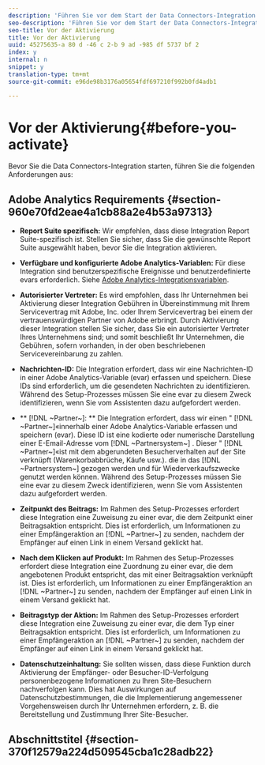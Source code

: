 ```yaml
---
description: 'Führen Sie vor dem Start der Data Connectors-Integration die folgenden Anforderungen aus. '
seo-description: 'Führen Sie vor dem Start der Data Connectors-Integration die folgenden Anforderungen aus. '
seo-title: Vor der Aktivierung
title: Vor der Aktivierung
uuid: 45275635-a 80 d -46 c 2-b 9 ad -985 df 5737 bf 2
index: y
internal: n
snippet: y
translation-type: tm+mt
source-git-commit: e96de98b3176a05654fdf697210f992b0fd4adb1

---
```



# Vor der Aktivierung{#before-you-activate}

Bevor Sie die Data Connectors-Integration starten, führen Sie die folgenden Anforderungen aus:

## Adobe Analytics Requirements {#section-960e70fd2eae4a1cb88a2e4b53a97313}

* **Report Suite spezifisch:** Wir empfehlen, dass diese Integration Report Suite-spezifisch ist. Stellen Sie sicher, dass Sie die gewünschte Report Suite ausgewählt haben, bevor Sie die Integration aktivieren.
* **Verfügbare und konfigurierte Adobe Analytics-Variablen:** Für diese Integration sind benutzerspezifische Ereignisse und benutzerdefinierte evars erforderlich. Siehe [Adobe Analytics-Integrationsvariablen](../../optivo-overview/optivo-requirements/optivo-variables.md#concept-8ebd2bde4a1c4b0aad2987e050ffbbfc).

* **Autorisierter Vertreter:** Es wird empfohlen, dass Ihr Unternehmen bei Aktivierung dieser Integration Gebühren in Übereinstimmung mit Ihrem Servicevertrag mit Adobe, Inc. oder Ihrem Servicevertrag bei einem der vertrauenswürdigen Partner von Adobe erbringt. Durch Aktivierung dieser Integration stellen Sie sicher, dass Sie ein autorisierter Vertreter Ihres Unternehmens sind; und somit beschließt Ihr Unternehmen, die Gebühren, sofern vorhanden, in der oben beschriebenen Servicevereinbarung zu zahlen.
* **Nachrichten-ID:** Die Integration erfordert, dass wir eine Nachrichten-ID in einer Adobe Analytics-Variable (evar) erfassen und speichern. Diese IDs sind erforderlich, um die gesendeten Nachrichten zu identifizieren. Während des Setup-Prozesses müssen Sie eine evar zu diesem Zweck identifizieren, wenn Sie vom Assistenten dazu aufgefordert werden.
* ** [!DNL ~Partner~]: ** Die Integration erfordert, dass wir einen " [!DNL ~Partner~]«innerhalb einer Adobe Analytics-Variable erfassen und speichern (evar). Diese ID ist eine kodierte oder numerische Darstellung einer E-Email-Adresse vom [!DNL ~Partnersystem~] . Dieser " [!DNL ~Partner~]«ist mit dem abgerundeten Besucherverhalten auf der Site verknüpft (Warenkorbabbrüche, Käufe usw.). die in das [!DNL ~Partnersystem~] gezogen werden und für Wiederverkaufszwecke genutzt werden können. Während des Setup-Prozesses müssen Sie eine evar zu diesem Zweck identifizieren, wenn Sie vom Assistenten dazu aufgefordert werden.
* **Zeitpunkt des Beitrags:** Im Rahmen des Setup-Prozesses erfordert diese Integration eine Zuweisung zu einer evar, die dem Zeitpunkt einer Beitragsaktion entspricht. Dies ist erforderlich, um Informationen zu einer Empfängeraktion an [!DNL ~Partner~] zu senden, nachdem der Empfänger auf einen Link in einem Versand geklickt hat.

* **Nach dem Klicken auf Produkt:** Im Rahmen des Setup-Prozesses erfordert diese Integration eine Zuordnung zu einer evar, die dem angebotenen Produkt entspricht, das mit einer Beitragsaktion verknüpft ist. Dies ist erforderlich, um Informationen zu einer Empfängeraktion an [!DNL ~Partner~] zu senden, nachdem der Empfänger auf einen Link in einem Versand geklickt hat.

* **Beitragstyp der Aktion:** Im Rahmen des Setup-Prozesses erfordert diese Integration eine Zuweisung zu einer evar, die dem Typ einer Beitragsaktion entspricht. Dies ist erforderlich, um Informationen zu einer Empfängeraktion an [!DNL ~Partner~] zu senden, nachdem der Empfänger auf einen Link in einem Versand geklickt hat.

* **Datenschutzeinhaltung:** Sie sollten wissen, dass diese Funktion durch Aktivierung der Empfänger- oder Besucher-ID-Verfolgung personenbezogene Informationen zu Ihren Site-Besuchern nachverfolgen kann. Dies hat Auswirkungen auf Datenschutzbestimmungen, die die Implementierung angemessener Vorgehensweisen durch Ihr Unternehmen erfordern, z. B. die Bereitstellung und Zustimmung Ihrer Site-Besucher.

## Abschnittstitel {#section-370f12579a224d509545cba1c28adb22}

